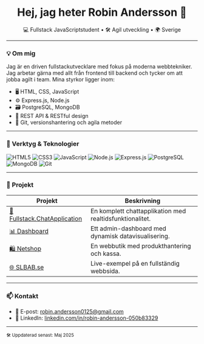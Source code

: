 <h1 align="center">Hej, jag heter Robin Andersson 👋</h1>

<p align="center">
  💻 Fullstack JavaScriptstudent • 🛠️ Agil utveckling • 🌍 Sverige
</p>

---

### 💡 Om mig
Jag är en driven fullstackutvecklare med fokus på moderna webbtekniker. Jag arbetar gärna med allt från frontend till backend och tycker om att jobba agilt i team. Mina styrkor ligger inom:
- 🖥️ HTML, CSS, JavaScript
- ⚙️ Express.js, Node.js
- 🗃️ PostgreSQL, MongoDB
- 🔄 REST API & RESTful design
- 🧩 Git, versionshantering och agila metoder

---

### 🧰 Verktyg & Teknologier

![HTML5](https://img.shields.io/badge/-HTML5-E34F26?logo=html5&logoColor=white&style=flat-square)
![CSS3](https://img.shields.io/badge/-CSS3-1572B6?logo=css3&logoColor=white&style=flat-square)
![JavaScript](https://img.shields.io/badge/-JavaScript-F7DF1E?logo=javascript&logoColor=black&style=flat-square)
![Node.js](https://img.shields.io/badge/-Node.js-339933?logo=node.js&logoColor=white&style=flat-square)
![Express.js](https://img.shields.io/badge/-Express.js-000000?logo=express&logoColor=white&style=flat-square)
![PostgreSQL](https://img.shields.io/badge/-PostgreSQL-336791?logo=postgresql&logoColor=white&style=flat-square)
![MongoDB](https://img.shields.io/badge/-MongoDB-47A248?logo=mongodb&logoColor=white&style=flat-square)
![Git](https://img.shields.io/badge/-Git-F05032?logo=git&logoColor=white&style=flat-square)

---

### 📌 Projekt

| Projekt | Beskrivning |
|--------|-------------|
| [💬 Fullstack.ChatApplication](https://github.com/Burtarn/Fullstack.ChatApplication) | En komplett chattapplikation med realtidsfunktionalitet. |
| [📊 Dashboard](https://github.com/Burtarn/Dashboard) | Ett admin-dashboard med dynamisk datavisualisering. |
| [🛍️ Netshop](https://github.com/Burtarn/Netshop) | En webbutik med produkthantering och kassa. |
| [🌐 SLBAB.se](https://www.slbab.se/) | Live-exempel på en fullständig webbsida. |

---

### 📫 Kontakt

- 📧 E-post: robin.andersson0125@gmail.com  
- 💼 LinkedIn: [linkedin.com/in/robin-andersson-050b83329](https://www.linkedin.com/in/robin-andersson-050b83329)

---

<sub>🛠️ Uppdaterad senast: Maj 2025</sub>
